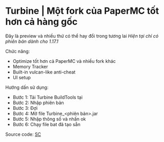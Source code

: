 # Turbine | Một fork của PaperMC tốt hơn cả hàng gốc

Đây là preview và nhiều thứ có thể hay đổi trong tương lai
*Hiện tại chỉ có phiên bản dành cho 1.17.1*

Chức năng:

  - Optimize tốt hơn cả PaperMC và nhiều fork khác
  - Memory Tracker
  - Built-in vulcan-like anti-cheat
  - UI setup
  
Hướng dấn sử dụng:

  - Bước 1: Tải Turbine BuildTools tại
  - Bước 2: Nhập phiên bản
  - Bước 3: Đợi
  - Bước 4: Mở file Turbine_<phiên bản>.jar
  - Bước 5: Nhập thông số và nhấn ok
  - Bước 6: Chạy file bat đã tạo sẵn
  
Source code: [SC](https://github.com/WaIaF/Turbine)
